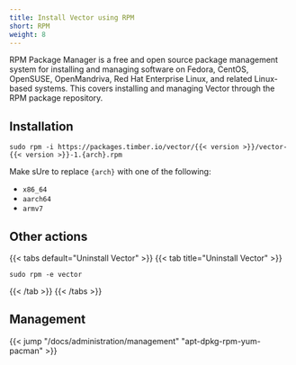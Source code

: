 ```yaml
---
title: Install Vector using RPM
short: RPM
weight: 8
---
```


RPM Package Manager is a free and open source package management system for installing and managing software on Fedora, CentOS, OpenSUSE, OpenMandriva, Red Hat Enterprise Linux, and related Linux-based systems. This covers installing and managing Vector through the RPM package repository.

## Installation

```shell
sudo rpm -i https://packages.timber.io/vector/{{< version >}}/vector-{{< version >}}-1.{arch}.rpm
```

Make sUre to replace `{arch}` with one of the following:

* `x86_64`
* `aarch64`
* `armv7`

## Other actions

{{< tabs default="Uninstall Vector" >}}
{{< tab title="Uninstall Vector" >}}

```shell
sudo rpm -e vector
```

{{< /tab >}}
{{< /tabs >}}

## Management

{{< jump "/docs/administration/management" "apt-dpkg-rpm-yum-pacman" >}}

[rpm]: https://rpm.org/
